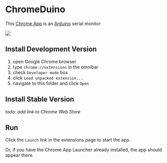 # ChromeDuino
This [Chrome App](https://developer.chrome.com/apps/about_apps) is an [Arduino](http://arduino.cc/) serial monitor

![](https://raw.githubusercontent.com/hoosierEE/ChromeDuino/master/ChromeApp/assets/suchScreenshot.png)

## Install Development Version

1. open Google Chrome browser
2. type `chrome://extensions` in the omnibar
3. check `Developer mode` box
4. click `Load unpacked extension...`
5. navigate to this folder and click `Open`

## Install Stable Version
*todo: add link to Chrome Web Store*

## Run
Click the `Launch` link in the extensions page to start the app.

Or, if you have the Chrome App Launcher already installed, the app should appear there.
